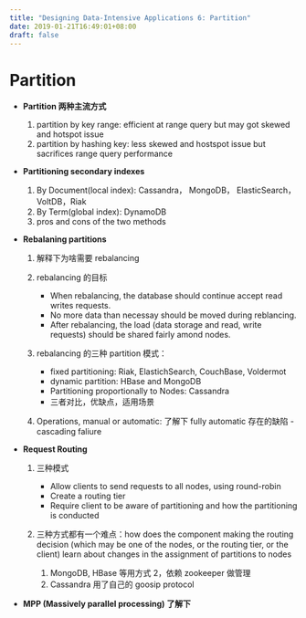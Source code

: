 ```yaml
---
title: "Designing Data-Intensive Applications 6: Partition"
date: 2019-01-21T16:49:01+08:00
draft: false
---
```


# Partition

- **Partition 两种主流方式**

  1. partition by key range: efficient at range query but may got skewed and hotspot issue
  2. partition by hashing key: less skewed and hostspot issue but sacrifices range query performance

- **Partitioning secondary indexes**

  1. By Document(local index): Cassandra， MongoDB， ElasticSearch，VoltDB，Riak
  2. By Term(global index): DynamoDB
  3. pros and cons of the two methods

- **Rebalaning partitions**

  1. 解释下为啥需要 rebalancing
  2. rebalancing 的目标

     - When rebalancing, the database should continue accept read writes requests.
     - No more data than necessay should be moved during reblancing.
     - After rebalancing, the load (data storage and read, write requests) should be shared fairly amond nodes.

  3. rebalancing 的三种 partition 模式：

     - fixed partitioning: Riak, ElastichSearch, CouchBase, Voldermot
     - dynamic partition: HBase and MongoDB
     - Partitioning proportionally to Nodes: Cassandra
     - 三者对比，优缺点，适用场景

  4. Operations, manual or automatic: 了解下 fully automatic 存在的缺陷 - cascading faliure

- **Request Routing**

  1. 三种模式

     - Allow clients to send requests to all nodes, using round-robin
     - Create a routing tier
     - Require client to be aware of partitioning and how the partitioning is conducted

  2. 三种方式都有一个难点：how does the component making the routing decision (which may be one of the nodes, or the routing tier, or the client) learn about changes in the assignment of partitions to nodes

     1. MongoDB, HBase 等用方式 2，依赖 zookeeper 做管理
     2. Cassandra 用了自己的 goosip protocol

- **MPP (Massively parallel processing) 了解下**
